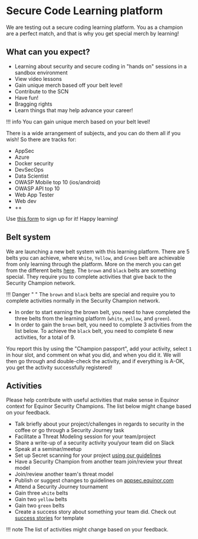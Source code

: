# Secure Code Learning platform

We are testing out a secure coding learning platform. You as a champion are a perfect match, and that is why you get special merch by learning!

## What can you expect?

- Learning about security and secure coding in "hands on" sessions in a sandbox environment
- View video lessons
- Gain unique merch based off your belt level!
- Contribute to the SCN
- Have fun!
- Bragging rights
- Learn things that may help advance your career!

!!! info
    You can gain unique merch based on your belt level!

There is a wide arrangement of subjects, and you can do them all if you wish! So there are tracks for:

- AppSec
- Azure
- Docker security
- DevSecOps
- Data Scientist
- OWASP Mobile top 10 (ios/android)
- OWASP API top 10
- Web App Tester
- Web dev
- ++

Use [this form](https://forms.microsoft.com/e/7BTkd7gGJT) to sign up for it! Happy learning!

## Belt system

We are launching a new belt system with this learning platform. There are 5 belts you can achieve, where ```White```, ```Yellow```, and ```Green``` belt are achievable from only learning through the platform. More on the merch you can get from the different belts [here](./5-merch.md#merch-for-belts). The ```brown``` and ```black``` belts are something special. They require you to complete activities that give back to the Security Champion network.

!!! Danger " "
    The ```brown``` and ```black``` belts are special and require you to complete activities normally in the Security Champion network.

- In order to start earning the brown belt, you need to have completed the three belts from the learning platform (```white```, ```yellow```, and ```green```).
- In order to gain the ```brown``` belt, you need to complete 3 activities from the list below. To achieve the ```black``` belt, you need to complete 6 new activities, for a total of 9.

You report this by using the "Champion passport", add your activity, select ```1``` in hour slot, and comment on what you did, and when you did it. We will then go through and double-check the activity, and if everything is A-OK, you get the activity successfully registered!

## Activities

Please help contribute with useful activities that make sense in Equinor context for Equinor Security Champions. The list below might change based on your feedback.

- Talk briefly about your project/challenges in regards to security in the coffee or go through a Security Journey task
- Facilitate a Threat Modeling session for your team/project
- Share a write-up of a security activity you/your team did on Slack
- Speak at a seminar/meetup
- Set up Secret scanning for your project [using our guidelines](https://appsec.equinor.com/guidelines/secret-scanning/)
- Have a Security Champion from another team join/review your threat model
- Join/review another team's threat model
- Publish or suggest changes to guidelines on [appsec.equinor.com](https://appsec.equinor.com/guidelines/)
- Attend a Security Journey tournament
- Gain three ```white``` belts
- Gain two ```yellow``` belts
- Gain two ```green``` belts
- Create a success story about something your team did. Check out [success stories](./success-stories/index.md) for template

!!! note
    The list of activities might change based on your feedback.
